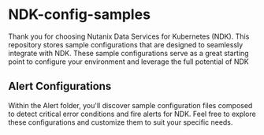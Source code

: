 # NDK-config-samples
Thank you for choosing Nutanix Data Services for Kubernetes (NDK). This repository stores sample configurations that are designed to seamlessly integrate with NDK. These sample configurations serve as a great starting point to configure your environment and leverage the full potential of NDK

## Alert Configurations
Within the Alert folder, you'll discover sample configuration files composed to detect critical error conditions and fire alerts for NDK. Feel free to explore these configurations and customize them to suit your specific needs.
